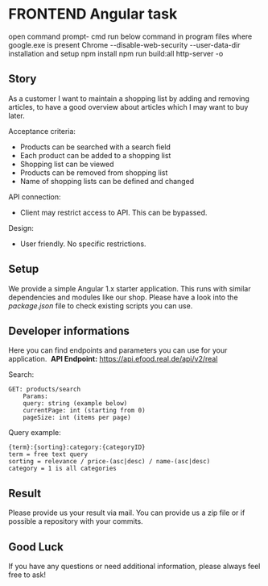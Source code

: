 # FRONTEND Angular task


open command prompt- cmd
run below command in program files where google.exe is present
Chrome  --disable-web-security --user-data-dir
installation and setup
npm install
npm run build:all
http-server -o



## Story 
As a customer 
I want to maintain a shopping list by adding and removing articles, 
to have a good overview about articles which I may want to buy later.

Acceptance criteria:
- Products can be searched with a search field
- Each product can be added to a shopping list
- Shopping list can be viewed
- Products can be removed from shopping list
- Name of shopping lists can be defined and changed

API connection:
- Client may restrict access to API. This can be bypassed.

Design:
- User friendly. No specific restrictions. 


## Setup
We provide a simple Angular 1.x starter application. This runs with similar dependencies and modules like our shop. Please have a look into the _package.json_ file to check existing scripts you can use. 

## Developer informations
Here you can find endpoints and parameters you can use for your application.  **API Endpoint:** https://api.efood.real.de/api/v2/real

Search:
``` 
GET: products/search
    Params: 
    query: string (example below)
 	currentPage: int (starting from 0)
 	pageSize: int (items per page)
```

Query example:
```
{term}:{sorting}:category:{categoryID}
term = free text query
sorting = relevance / price-(asc|desc) / name-(asc|desc)
category = 1 is all categories
```
## Result
Please provide us your result via mail. You can provide us a zip file or if possible a repository with your commits. 

## Good Luck
If you have any questions or need additional information, please always feel free to ask!

